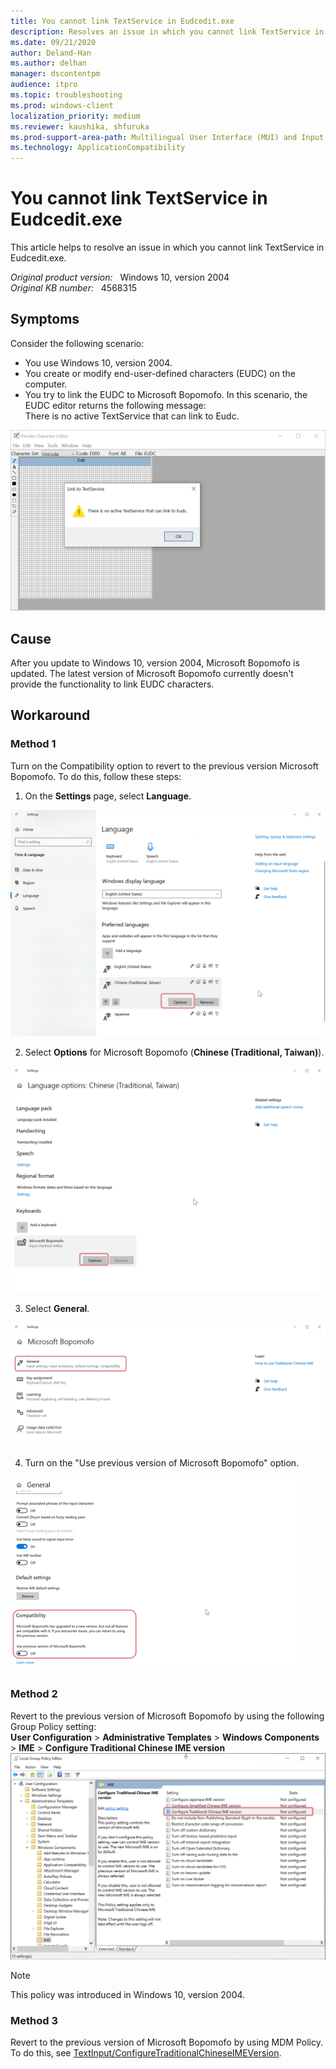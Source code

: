 ```yaml
---
title: You cannot link TextService in Eudcedit.exe
description: Resolves an issue in which you cannot link TextService in Eudcedit.exe 
ms.date: 09/21/2020
author: Deland-Han
ms.author: delhan 
manager: dscontentpm
audience: itpro
ms.topic: troubleshooting
ms.prod: windows-client
localization_priority: medium
ms.reviewer: kaushika, shfuruka
ms.prod-support-area-path: Multilingual User Interface (MUI) and Input Method Editor (IME)
ms.technology: ApplicationCompatibility
---
```

# You cannot link TextService in Eudcedit.exe

This article helps to resolve an issue in which you cannot link TextService in Eudcedit.exe.  

_Original product version:_ &nbsp; Windows 10, version 2004  
_Original KB number:_ &nbsp; 4568315

## Symptoms

Consider the following scenario:
- You use Windows 10, version 2004.
- You create or modify end-user-defined characters (EUDC) on the computer.
- You try to link the EUDC to Microsoft Bopomofo.
In this scenario, the EUDC editor returns the following message:  
There is no active TextService that can link to Eudc.

![Private Character Editor](./media/cannot-link-textservice-eudcedit/no-active-textservice.png)

## Cause

After you update to Windows 10, version 2004, Microsoft Bopomofo is updated. The latest version of Microsoft Bopomofo currently doesn't provide the functionality to link EUDC characters.

## Workaround

### Method 1

Turn on the Compatibility option to revert to the previous version Microsoft Bopomofo. To do this, follow these steps:
1. On the **Settings** page, select **Language**.

![Language image](./media/cannot-link-textservice-eudcedit/language.png)

2. Select **Options** for Microsoft Bopomofo (**Chinese (Traditional, Taiwan)**).

![Language options image](./media/cannot-link-textservice-eudcedit/language-options.png)

3. Select **General**.

![Bopomofo image](./media/cannot-link-textservice-eudcedit/bopomofo.png)

4. Turn on the "Use previous version of Microsoft Bopomofo" option.

![Previous bopomofo image](./media/cannot-link-textservice-eudcedit/previous-bopomofo.png)



### Method 2

Revert to the previous version of Microsoft Bopomofo by using the following Group Policy setting:  
 **User Configuration** > **Administrative Templates** > **Windows Components** > **IME** > **Configure Traditional Chinese IME version**![Group policy](./media/cannot-link-textservice-eudcedit/ime-version.png)

> [!Note]
> This policy was introduced in Windows 10, version 2004.

### Method 3

Revert to the previous version of Microsoft Bopomofo by using MDM Policy. To do this, see [TextInput/ConfigureTraditionalChineseIMEVersion](https://docs.microsoft.com/windows/client-management/mdm/policy-csp-textinput#textinput-configuretraditionalchineseimeversion).
